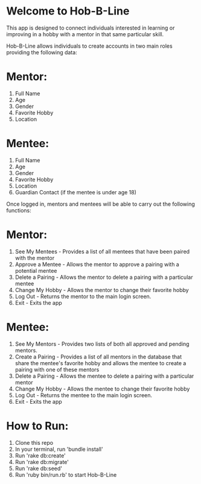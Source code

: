 # Welcome to Hob-B-Line

This app is designed to connect individuals interested in learning or improving in a hobby with a mentor
in that same particular skill.

Hob-B-Line allows individuals to create accounts in two main roles providing the following data:

# Mentor: 
  1.  Full Name
  2.  Age
  3.  Gender
  4.  Favorite Hobby
  5.  Location

# Mentee:
  1.  Full Name
  2.  Age
  3.  Gender  
  4.  Favorite Hobby
  5.  Location
  6.  Guardian Contact (if the mentee is under age 18)

Once logged in, mentors and mentees will be able to carry out the following functions:

# Mentor:
  1.  See My Mentees - Provides a list of all mentees that have been paired with the mentor
  2.  Approve a Mentee - Allows the mentor to approve a pairing with a potential mentee
  3.  Delete a Pairing - Allows the mentor to delete a pairing with a particular mentee
  4.  Change My Hobby - Allows the mentor to change their favorite hobby
  5.  Log Out - Returns the mentor to the main login screen.
  6.  Exit - Exits the app

# Mentee:
  1.  See My Mentors - Provides two lists of both all approved and pending mentors.
  2.  Create a Pairing - Provides a list of all mentors in the database that share the mentee's favorite hobby and allows
      the mentee to create a pairing with one of these mentors
  3.  Delete a Pairing - Allows the mentee to delete a pairing with a particular mentor
  4.  Change My Hobby - Allows the mentee to change their favorite hobby
  5.  Log Out - Returns the mentee to the main login screen.
  6.  Exit - Exits the app

# How to Run:
  1.  Clone this repo
  2.  In your terminal, run 'bundle install'
  3.  Run 'rake db:create'
  4.  Run 'rake db:migrate'
  5.  Run 'rake db:seed'
  6.  Run 'ruby bin/run.rb' to start Hob-B-Line
